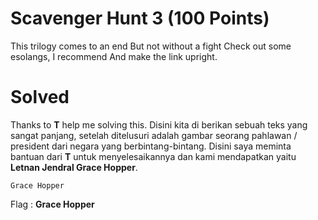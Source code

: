 # Scavenger Hunt 3 (100 Points)
This trilogy comes to an end But not without a fight Check out some esolangs, I recommend And make the link upright.
# Solved
Thanks to <b>T</b> help me solving this. Disini kita di berikan sebuah teks yang sangat panjang, setelah ditelusuri adalah gambar seorang pahlawan / president dari negara yang berbintang-bintang. Disini saya meminta bantuan dari <b>T</b> untuk menyelesaikannya dan kami mendapatkan yaitu <b>Letnan Jendral Grace Hopper</b>. 
```
Grace Hopper
```
Flag : <b>Grace Hopper</b>
